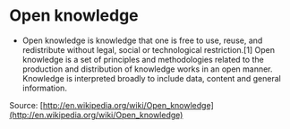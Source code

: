 # Open knowledge

  * Open knowledge is knowledge that one is free to use, reuse, and redistribute without legal, social or technological restriction.[1] Open knowledge is a set of principles and methodologies related to the production and distribution of knowledge works in an open manner. Knowledge is interpreted broadly to include data, content and general information.

Source: [http://en.wikipedia.org/wiki/Open_knowledge](http://en.wikipedia.org/wiki/Open_knowledge)

